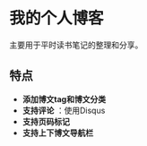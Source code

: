 # 我的个人博客
主要用于平时读书笔记的整理和分享。

## 特点

- **添加博文tag和博文分类**
- **支持评论** ：使用Disqus
- **支持页码标记**
- **支持上下博文导航栏**


[Quick Guide]: https://github.com/laobubu/jekyll-theme-EasyBook/wiki/Quick-Guide
[helloPost]: http://laobubu.github.io/jekyll-theme-EasyBook/archivers/hello
[jekyll]: http://jekyllrb.com/
